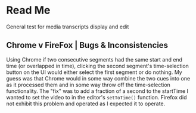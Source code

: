 # Read Me

General test for media transcripts display and edit

## Chrome v FireFox | Bugs & Inconsistencies

Using Chrome if two consecutive segments had the same start and end time (or overlapped in time), clicking the second segment's time-selection button on the UI would either select the first segment or do nothing. My guess was that Chrome would in some way combine the two cues into one as it processed them and in some way throw off the time-selection functionality. The "fix" was to add a fraction of a second to the startTime I wanted to set the video to in the editor's `setToTime()` function. Firefox did not exhibit this problem and operated as I expected it to operate.
